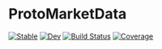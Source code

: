 # ProtoMarketData

[![Stable](https://img.shields.io/badge/docs-stable-blue.svg)](https://Arkoniak.github.io/ProtoMarketData.jl/stable)
[![Dev](https://img.shields.io/badge/docs-dev-blue.svg)](https://Arkoniak.github.io/ProtoMarketData.jl/dev)
[![Build Status](https://github.com/Arkoniak/ProtoMarketData.jl/workflows/CI/badge.svg)](https://github.com/Arkoniak/ProtoMarketData.jl/actions)
[![Coverage](https://codecov.io/gh/Arkoniak/ProtoMarketData.jl/branch/master/graph/badge.svg)](https://codecov.io/gh/Arkoniak/ProtoMarketData.jl)
